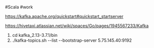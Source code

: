 #Scala 
#work 


https://kafka.apache.org/quickstart#quickstart_startserver

https://hivetaxi.atlassian.net/wiki/spaces/Go/pages/1945567233/Kafka

1. cd kafka_2.13-3.7.1/bin
2.  ./kafka-topics.sh --list --bootstrap-server 5.75.145.40:9192

